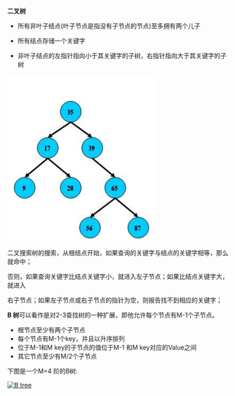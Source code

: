 **二叉树**

* 所有非叶子结点\(叶子节点是指没有子节点的节点\)至多拥有两个儿子

* 所有结点存储一个关键字

* 非叶子结点的左指针指向小于其关键字的子树，右指针指向大于其关键字的子树

![](/assets/btree1.png)

二叉搜索树的搜索，从根结点开始，如果查询的关键字与结点的关键字相等，那么就命中；

否则，如果查询关键字比结点关键字小，就进入左子节点；如果比结点关键字大，就进入

右子节点；如果左子节点或右子节点的指针为空，则报告找不到相应的关键字；

**B 树**可以看作是对2-3查找树的一种扩展，即他允许每个节点有M-1个子节点。

* 根节点至少有两个子节点
* 每个节点有M-1个key，并且以升序排列
* 位于M-1和M key的子节点的值位于M-1 和M key对应的Value之间
* 其它节点至少有M/2个子节点

下图是一个M=4 阶的B树:

[![](https://images0.cnblogs.com/blog/94031/201403/290047064066682.png "B tree")](https://images0.cnblogs.com/blog/94031/201403/290047034539184.png)

